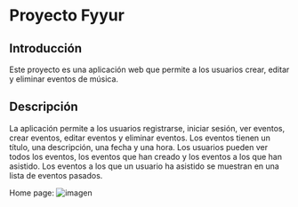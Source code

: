 # Proyecto Fyyur

## Introducción
Este proyecto es una aplicación web que permite a los usuarios crear, editar y eliminar eventos de música.

## Descripción
La aplicación permite a los usuarios registrarse, iniciar sesión, ver eventos, crear eventos, editar eventos y eliminar eventos. Los eventos tienen un título, una descripción, una fecha y una hora. Los usuarios pueden ver todos los eventos, los eventos que han creado y los eventos a los que han asistido. Los eventos a los que un usuario ha asistido se muestran en una lista de eventos pasados.

Home page:
![imagen](/recursos/home-page.png)


